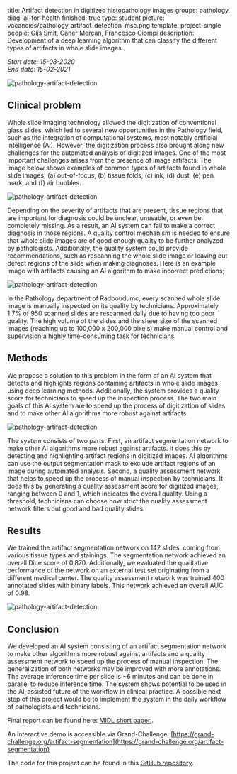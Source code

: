 title: Artifact detection in digitized histopathology images
groups: pathology, diag, ai-for-health
finished: true
type: student
picture: vacancies/pathology_artifact_detection_msc.png
template: project-single
people: Gijs Smit, Caner Mercan, Francesco Ciompi
description: Development of a deep learning algorithm that can classify the different types of artifacts in whole slide images.

*Start date: 15-08-2020* <br>
*End date: 15-02-2021*

![pathology-artifact-detection](https://github.com/DIAGNijmegen/pathology-artifact-detection-private/blob/master/images/header.png?raw=true)

## Clinical problem
Whole slide imaging technology allowed the digitization of conventional glass slides, which led to several new opportunities in the Pathology field, such as the integration of computational systems, most notably artificial intelligence (AI). However, the digitization process also brought along new challenges for the automated analysis of digitized images. One of the most important challenges arises from the presence of image artifacts. The image below shows examples of common types of artifacts found in whole slide images; (a) out-of-focus, (b) tissue folds, (c) ink, (d) dust, (e) pen mark, and (f) air bubbles.

![pathology-artifact-detection](https://github.com/DIAGNijmegen/pathology-artifact-detection-private/blob/master/images/artifact_examples.PNG?raw=true)

Depending on the severity of artifacts that are present, tissue regions that are important for diagnosis could be unclear, unusable, or even be completely missing. As a result, an AI system can fail to make a correct diagnosis in those regions. A quality control mechanism is needed to ensure that whole slide images are of good enough quality to be further analyzed by pathologists. Additionally, the quality system could provide recommendations, such as rescanning the whole slide image or leaving out defect regions of the slide when making diagnoses. Here is an example image with artifacts causing an AI algorithm to make incorrect predictions;

![pathology-artifact-detection](https://github.com/DIAGNijmegen/pathology-artifact-detection-private/blob/master/images/failure_example.PNG?raw=true)

In the Pathology department of Radboudumc, every scanned whole slide image is manually inspected on its quality by technicians. Approximately 1.7% of 950 scanned slides are rescanned daily due to having too poor quality. The high volume of the slides and the sheer size of the scanned images (reaching up to 100,000 x 200,000 pixels) make manual control and supervision a highly time-consuming task for technicians. 

## Methods
We propose a solution to this problem in the form of an AI system that detects and highlights regions containing artifacts in whole slide images using deep learning methods. Additionally, the system provides a quality score for technicians to speed up the inspection process. The two main goals of this AI system are to speed up the process of digitization of slides and to make other AI algorithms more robust against artifacts.

![pathology-artifact-detection](https://github.com/DIAGNijmegen/pathology-artifact-detection-private/blob/master/images/solution_overview.PNG?raw=true)

The system consists of two parts. First, an artifact segmentation network to make other AI algorithms more robust against artifacts. It does this by detecting and highlighting artifact regions in digitized images. AI algorithms can use the output segmentation mask to exclude artifact regions of an image during automated analysis. Second, a quality assessment network that helps to speed up the process of manual inspection by technicians. It does this by generating a quality assessment score for digitized images, ranging between 0 and 1, which indicates the overall quality. Using a threshold, technicians can choose how strict the quality assessment network filters out good and bad quality slides.

## Results
We trained the artifact segmentation network on 142 slides, coming from various tissue types and stainings. The segmentation network achieved an overall Dice score of 0.870. Additionally, we evaluated the qualitative performance of the network on an external test set originating from a different medical center. The quality assessment network was trained 400 annotated slides with binary labels. This network achieved an overall AUC of 0.98.

![pathology-artifact-detection](https://github.com/DIAGNijmegen/pathology-artifact-detection-private/blob/master/images/segmentation_output.PNG?raw=true)

## Conclusion
We developed an AI system consisting of an artifact segmentation network to make other algorithms more robust against artifacts and a quality assessment network to speed up the process of manual inspection. The generalization of both networks may be improved with more annotations. The average inference time per slide is ~6 minutes and can be done in parallel to reduce inference time. The system shows potential to be used in the AI-assisted future of the workflow in clinical practice. A possible next step of this project would be to implement the system in the daily workflow of pathologists and technicians.

Final report can be found here: [MIDL short paper.](https://openreview.net/pdf?id=7EZ4JOtlRl).

An interactive demo is accessible via Grand-Challenge:
[https://grand-challenge.org/artifact-segmentation](https://grand-challenge.org/artifact-segmentation)

The code for this project can be found in this [GitHub repository](https://github.com/DIAGNijmegen/pathology-artifact-detection).


